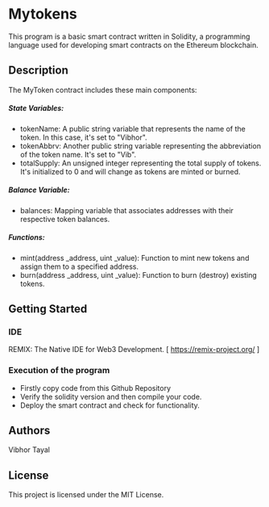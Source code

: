 # Mytokens
This program is a basic smart contract written in Solidity, a programming language used for developing smart contracts on the Ethereum blockchain.

## Description

The MyToken contract includes these main components:
##### State Variables:
* tokenName: A public string variable that represents the name of the token. In this case, it's set to "Vibhor".
* tokenAbbrv: Another public string variable representing the abbreviation of the token name. It's set to "Vib".
* totalSupply: An unsigned integer representing the total supply of tokens. It's initialized to 0 and will change as tokens are minted or burned.
##### Balance Variable:
* balances: Mapping variable that associates addresses with their respective token balances.
##### Functions:
* mint(address _address, uint _value): Function to mint new tokens and assign them to a specified address.
* burn(address _address, uint _value): Function to burn (destroy) existing tokens.

## Getting Started
### IDE
REMIX: The Native IDE for Web3 Development.
[ https://remix-project.org/ ]
### Execution of the program
* Firstly copy code from this Github Repository
* Verify the solidity version and then compile your code.
* Deploy the smart contract and check for functionality.

## Authors
Vibhor Tayal

## License
This project is licensed under the MIT License.

